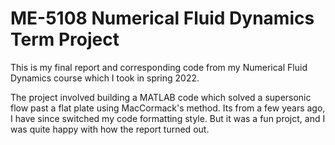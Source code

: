 # ME-5108 Numerical Fluid Dynamics Term Project
This is my final report and corresponding code from my Numerical Fluid Dynamics course which I took in spring 2022.

The project involved building a MATLAB code which solved a supersonic flow past a flat plate using MacCormack's method. Its from a few years ago, I have since switched my code formatting style. But it was a fun projct, and I was quite happy with how the report turned out.
